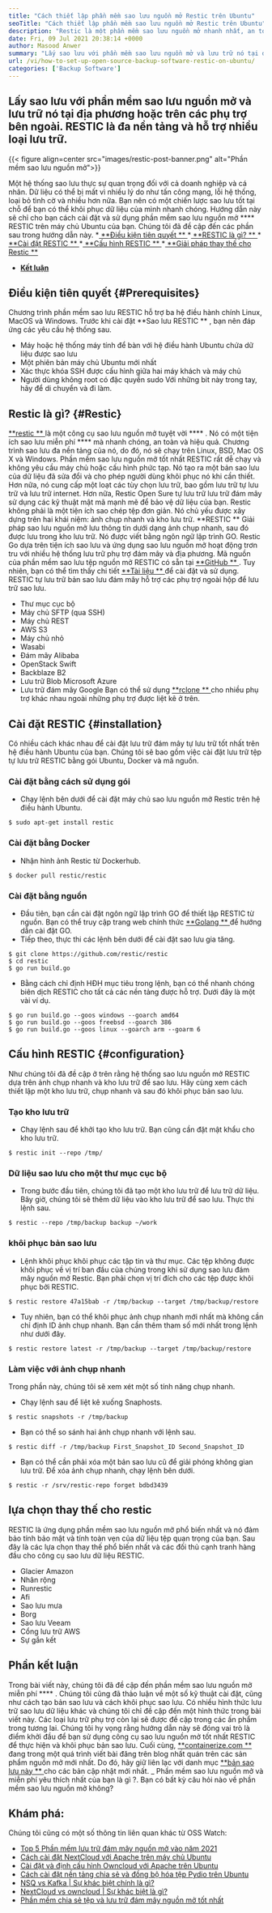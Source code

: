 ```yaml
---
title: "Cách thiết lập phần mềm sao lưu nguồn mở Restic trên Ubuntu" 
seoTitle: "Cách thiết lập phần mềm sao lưu nguồn mở Restic trên Ubuntu" 
description: "Restic là một phần mềm sao lưu nguồn mở nhanh nhất, an toàn và là một trong những phần mềm sao lưu nguồn mở tốt nhất. Nó hỗ trợ AWS S3, Microsoft Azure, Google Cloud và các tùy chọn phụ trợ khác." 
date: Fri, 09 Jul 2021 20:38:14 +0000
author: Masood Anwer
summary: "Lấy sao lưu với phần mềm sao lưu nguồn mở và lưu trữ nó tại địa phương hoặc trên các phụ trợ bên ngoài. RESTIC là đa nền tảng và hỗ trợ nhiều loại lưu trữ." 
url: /vi/how-to-set-up-open-source-backup-software-restic-on-ubuntu/
categories: ['Backup Software']
---
```


## Lấy sao lưu với phần mềm sao lưu nguồn mở và lưu trữ nó tại địa phương hoặc trên các phụ trợ bên ngoài. RESTIC là đa nền tảng và hỗ trợ nhiều loại lưu trữ.

{{< figure align=center src="images/restic-post-banner.png" alt="Phần mềm sao lưu nguồn mở">}}

Một hệ thống sao lưu thực sự quan trọng đối với cả doanh nghiệp và cá nhân. Dữ liệu có thể bị mất vì nhiều lý do như tấn công mạng, lỗi hệ thống, loại bỏ tình cờ và nhiều hơn nữa. Bạn nên có một chiến lược sao lưu tốt tại chỗ để bạn có thể khôi phục dữ liệu của mình nhanh chóng. Hướng dẫn này sẽ chỉ cho bạn cách cài đặt và sử dụng phần mềm sao lưu nguồn mở  ****  RESTIC trên máy chủ Ubuntu của bạn.
Chúng tôi đã đề cập đến các phần sau trong hướng dẫn này.
  *[ **Điều kiện tiên quyết ** ][1]
  *[ **RESTIC là gì? ** ][2]
  *[ **Cài đặt RESTIC ** ][3]
  *[ **Cấu hình RESTIC ** ][4]
  *[ **Giải pháp thay thế cho Restic ** ][5]
  * **[Kết luận][6]**

## Điều kiện tiên quyết   {#Prerequisites}
Chương trình phần mềm sao lưu RESTIC hỗ trợ ba hệ điều hành chính Linux, MacOS và Windows. Trước khi cài đặt  **Sao lưu RESTIC ** , bạn nên đáp ứng các yêu cầu hệ thống sau.
  * Máy hoặc hệ thống máy tính để bàn với hệ điều hành Ubuntu chứa dữ liệu được sao lưu
  * Một phiên bản máy chủ Ubuntu mới nhất
  * Xác thực khóa SSH được cấu hình giữa hai máy khách và máy chủ
  * Người dùng không root có đặc quyền sudo
Với những bit này trong tay, hãy để di chuyển và đi làm.

## Restic là gì?   {#Restic}
[ **restic ** ][7] là một công cụ sao lưu nguồn mở tuyệt vời  **** . Nó có một tiện ích sao lưu miễn phí  ****  mà nhanh chóng, an toàn và hiệu quả. Chương trình sao lưu đa nền tảng của nó, do đó, nó sẽ chạy trên Linux, BSD, Mac OS X và Windows. Phần mềm sao lưu nguồn mở tốt nhất RESTIC rất dễ chạy và không yêu cầu máy chủ hoặc cấu hình phức tạp. Nó tạo ra một bản sao lưu của dữ liệu đã sửa đổi và cho phép người dùng khôi phục nó khi cần thiết. Hơn nữa, nó cung cấp một loạt các tùy chọn lưu trữ, bao gồm lưu trữ tự lưu trữ và lưu trữ internet. Hơn nữa, Restic Open Sure tự lưu trữ lưu trữ đám mây sử dụng các kỹ thuật mật mã mạnh mẽ để bảo vệ dữ liệu của bạn.
Restic không phải là một tiện ích sao chép tệp đơn giản. Nó chủ yếu được xây dựng trên hai khái niệm: ảnh chụp nhanh và kho lưu trữ.  **RESTIC **  Giải pháp sao lưu nguồn mở lưu thông tin dưới dạng ảnh chụp nhanh, sau đó được lưu trong kho lưu trữ. Nó được viết bằng ngôn ngữ lập trình GO. Restic Go dựa trên tiện ích sao lưu và ứng dụng sao lưu nguồn mở hoạt động trơn tru với nhiều hệ thống lưu trữ phụ trợ đám mây và địa phương. Mã nguồn của phần mềm sao lưu tệp nguồn mở RESTIC có sẵn tại [ **GitHub ** ][8]. Tuy nhiên, bạn có thể tìm thấy chi tiết [ **Tài liệu ** ][9] để cài đặt và sử dụng.
RESTIC tự lưu trữ bản sao lưu đám mây hỗ trợ các phụ trợ ngoài hộp để lưu trữ sao lưu.
  * Thư mục cục bộ
  * Máy chủ SFTP (qua SSH)
  * Máy chủ REST
  * AWS S3
  * Máy chủ nhỏ
  * Wasabi
  * Đám mây Alibaba
  * OpenStack Swift
  * Backblaze B2
  * Lưu trữ Blob Microsoft Azure
  * Lưu trữ đám mây Google
Bạn có thể sử dụng [ **rclone ** ][10] cho nhiều phụ trợ khác nhau ngoài những phụ trợ được liệt kê ở trên.

## Cài đặt RESTIC   {#installation}
Có nhiều cách khác nhau để cài đặt lưu trữ đám mây tự lưu trữ tốt nhất trên hệ điều hành Ubuntu của bạn. Chúng tôi sẽ bao gồm việc cài đặt lưu trữ tệp tự lưu trữ RESTIC bằng gói Ubuntu, Docker và mã nguồn.

### Cài đặt bằng cách sử dụng gói
  * Chạy lệnh bên dưới để cài đặt máy chủ sao lưu nguồn mở Restic trên hệ điều hành Ubuntu.
```
$ sudo apt-get install restic
```

### Cài đặt bằng Docker
  * Nhận hình ảnh Restic từ Dockerhub.
```
$ docker pull restic/restic
```

### Cài đặt bằng nguồn
  * Đầu tiên, bạn cần cài đặt ngôn ngữ lập trình GO để thiết lập RESTIC từ nguồn. Bạn có thể truy cập trang web chính thức [ **Golang ** ][11] để hướng dẫn cài đặt GO.
  * Tiếp theo, thực thi các lệnh bên dưới để cài đặt sao lưu gia tăng.
```
$ git clone https://github.com/restic/restic
$ cd restic
$ go run build.go
```
  * Bằng cách chỉ định HĐH mục tiêu trong lệnh, bạn có thể nhanh chóng biên dịch RESTIC cho tất cả các nền tảng được hỗ trợ. Dưới đây là một vài ví dụ.
```
$ go run build.go --goos windows --goarch amd64
$ go run build.go --goos freebsd --goarch 386
$ go run build.go --goos linux --goarch arm --goarm 6
```

## Cấu hình RESTIC   {#configuration}
Như chúng tôi đã đề cập ở trên rằng hệ thống sao lưu nguồn mở RESTIC dựa trên ảnh chụp nhanh và kho lưu trữ để sao lưu. Hãy cùng xem cách thiết lập một kho lưu trữ, chụp nhanh và sau đó khôi phục bản sao lưu.

### Tạo kho lưu trữ
  * Chạy lệnh sau để khởi tạo kho lưu trữ. Bạn cũng cần đặt mật khẩu cho kho lưu trữ.
```
$ restic init --repo /tmp/
```

### Dữ liệu sao lưu cho một thư mục cục bộ
  * Trong bước đầu tiên, chúng tôi đã tạo một kho lưu trữ để lưu trữ dữ liệu. Bây giờ, chúng tôi sẽ thêm dữ liệu vào kho lưu trữ để sao lưu. Thực thi lệnh sau.
```
$ restic --repo /tmp/backup backup ~/work
```

### khôi phục bản sao lưu
  * Lệnh khôi phục khôi phục các tập tin và thư mục. Các tệp không được khôi phục về vị trí ban đầu của chúng trong khi sử dụng sao lưu đám mây nguồn mở Restic. Bạn phải chọn vị trí đích cho các tệp được khôi phục bởi RESTIC.
```
$ restic restore 47a15bab -r /tmp/backup --target /tmp/backup/restore
```
  * Tuy nhiên, bạn có thể khôi phục ảnh chụp nhanh mới nhất mà không cần chỉ định ID ảnh chụp nhanh. Bạn cần thêm tham số mới nhất trong lệnh như dưới đây.
```
$ restic restore latest -r /tmp/backup --target /tmp/backup/restore
```

### Làm việc với ảnh chụp nhanh
Trong phần này, chúng tôi sẽ xem xét một số tính năng chụp nhanh.
  * Chạy lệnh sau để liệt kê xuống Snaphosts.
```
$ restic snapshots -r /tmp/backup
```
  * Bạn có thể so sánh hai ảnh chụp nhanh với lệnh sau.
```
$ restic diff -r /tmp/backup First_Snapshot_ID Second_Snapshot_ID
```
  * Bạn có thể cần phải xóa một bản sao lưu cũ để giải phóng không gian lưu trữ. Để xóa ảnh chụp nhanh, chạy lệnh bên dưới.
```
$ restic -r /srv/restic-repo forget bdbd3439
```

## lựa chọn thay thế cho restic
RESTIC là ứng dụng phần mềm sao lưu nguồn mở phổ biến nhất và nó đảm bảo tính bảo mật và tính toàn vẹn của dữ liệu tệp quan trọng của bạn. Sau đây là các lựa chọn thay thế phổ biến nhất và các đối thủ cạnh tranh hàng đầu cho công cụ sao lưu dữ liệu RESTIC.
  * Glacier Amazon
  * Nhân rộng
  * Runrestic
  * Afi
  * Sao lưu mưa
  * Borg
  * Sao lưu Veeam
  * Cổng lưu trữ AWS
  * Sự gắn kết

## Phần kết luận
Trong bài viết này, chúng tôi đã đề cập đến phần mềm sao lưu nguồn mở miễn phí  **** . Chúng tôi cũng đã thảo luận về một số kỹ thuật cài đặt, cũng như cách tạo bản sao lưu và cách khôi phục sao lưu. Có nhiều hình thức lưu trữ sao lưu dữ liệu khác và chúng tôi chỉ đề cập đến một hình thức trong bài viết này. Các loại lưu trữ phụ trợ còn lại sẽ được đề cập trong các ấn phẩm trong tương lai. Chúng tôi hy vọng rằng hướng dẫn này sẽ đóng vai trò là điểm khởi đầu để bạn sử dụng công cụ sao lưu nguồn mở tốt nhất RESTIC để thực hiện và khôi phục bản sao lưu.
Cuối cùng, [ **containerize.com ** ][12] đang trong một quá trình viết bài đăng trên blog nhất quán trên các sản phẩm nguồn mở mới nhất. Do đó, hãy giữ liên lạc với danh mục [ **bản sao lưu này ** ][13] cho các bản cập nhật mới nhất.
_ Phần mềm sao lưu nguồn mở và miễn phí yêu thích nhất của bạn là gì ?. Bạn có bất kỳ câu hỏi nào về phần mềm sao lưu nguồn mở không?

## Khám phá:
Chúng tôi cũng có một số thông tin liên quan khác từ OSS Watch:
  * [Top 5 Phần mềm lưu trữ đám mây nguồn mở vào năm 2021][15]
  * [Cách cài đặt NextCloud với Apache trên máy chủ Ubuntu][16]
  * [Cài đặt và định cấu hình Owncloud với Apache trên Ubuntu][17]
  * [Cách cài đặt nền tảng chia sẻ và đồng bộ hóa tệp Pydio trên Ubuntu][18]
  * [NSQ vs Kafka | Sự khác biệt chính là gì?][19]
  * [NextCloud vs owncloud | Sự khác biệt là gì?][20]
  * [Phần mềm chia sẻ tệp và lưu trữ đám mây nguồn mở tốt nhất][21]

  
[1]: #Prerequisites
[2]: #Restic
[3]: #Installation
[4]: #Configuration
[5]: #Alternativestorestic
[6]: #Conclusion
[7]: https://restic.net/
[8]: https://github.com/restic/restic
[9]: https://restic.readthedocs.io/
[10]: https://rclone.org/
[11]: https://golang.org/doc/install
[12]: https://containerize.com
[13]: https://blog.containerize.com/category/backup-software/
[14]: mailto:yasir.saeed@aspose.com
[15]: https://blog.containerize.com/backup-and-sync-software/top-5-open-source-cloud-storage-software-in-2021/
[16]: https://blog.containerize.com/backup-and-sync-software/how-to-install-nextcloud-with-apache-on-ubuntu-server/
[17]: https://blog.containerize.com/backup-and-sync-software/how-to-install-and-configure-owncloud-with-apache-on-ubuntu/
[18]: https://blog.containerize.com/backup-and-sync-software/how-to-install-pydio-file-sharing-and-sync-platform-on-ubuntu/
[19]: https://blog.containerize.com/backup-and-sync-software/nsq-vs-kafka-what-are-the-key-differences/
[20]: https://blog.containerize.com/backup-and-sync-software/nextcloud-vs-owncloud-what-are-the-differences/
[21]: https://products.containerize.com/backup-and-sync/
